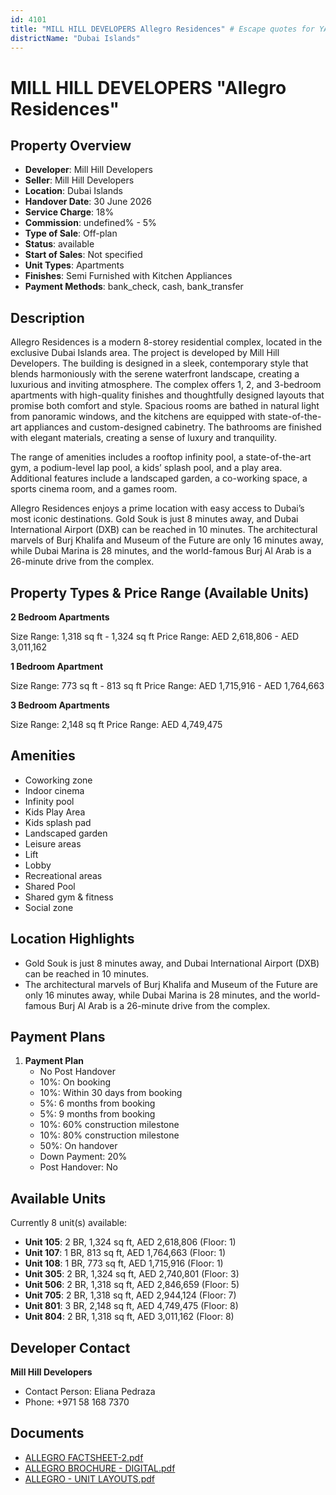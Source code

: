 ```yaml
---
id: 4101
title: "MILL HILL DEVELOPERS Allegro Residences" # Escape quotes for YAML string
districtName: "Dubai Islands"
---
```


# MILL HILL DEVELOPERS "Allegro Residences"

## Property Overview
- **Developer**: Mill Hill Developers
- **Seller**: Mill Hill Developers
- **Location**: Dubai Islands
- **Handover Date**: 30 June 2026
- **Service Charge**: 18%
- **Commission**: undefined% - 5%
- **Type of Sale**: Off-plan
- **Status**: available
- **Start of Sales**: Not specified
- **Unit Types**: Apartments
- **Finishes**: Semi Furnished with Kitchen Appliances
- **Payment Methods**: bank_check, cash, bank_transfer

## Description
Allegro Residences is a modern 8-storey residential complex, located in the exclusive Dubai Islands area. The project is developed by Mill Hill Developers. The building is designed in a sleek, contemporary style that blends harmoniously with the serene waterfront landscape, creating a luxurious and inviting atmosphere. The complex offers 1, 2, and 3-bedroom apartments with high-quality finishes and thoughtfully designed layouts that promise both comfort and style. Spacious rooms are bathed in natural light from panoramic windows, and the kitchens are equipped with state-of-the-art appliances and custom-designed cabinetry. The bathrooms are finished with elegant materials, creating a sense of luxury and tranquility.

The range of amenities includes a rooftop infinity pool, a state-of-the-art gym, a podium-level lap pool, a kids’ splash pool, and a play area. Additional features include a landscaped garden, a co-working space, a sports cinema room, and a games room.

Allegro Residences enjoys a prime location with easy access to Dubai’s most iconic destinations. Gold Souk is just 8 minutes away, and Dubai International Airport (DXB) can be reached in 10 minutes. The architectural marvels of Burj Khalifa and Museum of the Future are only 16 minutes away, while Dubai Marina is 28 minutes, and the world-famous Burj Al Arab is a 26-minute drive from the complex.

## Property Types & Price Range (Available Units)
**2 Bedroom Apartments**

Size Range: 1,318 sq ft - 1,324 sq ft
Price Range: AED 2,618,806 - AED 3,011,162

**1 Bedroom Apartment**

Size Range: 773 sq ft - 813 sq ft
Price Range: AED 1,715,916 - AED 1,764,663

**3 Bedroom Apartments**

Size Range: 2,148 sq ft
Price Range: AED 4,749,475

## Amenities
- Coworking zone
- Indoor cinema
- Infinity pool
- Kids Play Area
- Kids splash pad
- Landscaped garden
- Leisure areas
- Lift
- Lobby
- Recreational areas
- Shared Pool
- Shared gym & fitness
- Social zone

## Location Highlights
- Gold Souk is just 8 minutes away, and Dubai International Airport (DXB) can be reached in 10 minutes.
- The architectural marvels of Burj Khalifa and Museum of the Future are only 16 minutes away, while Dubai Marina is 28 minutes, and the world-famous Burj Al Arab is a 26-minute drive from the complex.

## Payment Plans
1. **Payment Plan**
   - No Post Handover
   - 10%: On booking
   - 10%: Within 30 days from booking
   - 5%: 6 months from booking
   - 5%: 9 months from booking
   - 10%: 60% construction milestone
   - 10%: 80% construction milestone
   - 50%: On handover
   - Down Payment: 20%
   - Post Handover: No

## Available Units
Currently 8 unit(s) available:
- **Unit 105**: 2 BR, 1,324 sq ft, AED 2,618,806 (Floor: 1)
- **Unit 107**: 1 BR, 813 sq ft, AED 1,764,663 (Floor: 1)
- **Unit 108**: 1 BR, 773 sq ft, AED 1,715,916 (Floor: 1)
- **Unit 305**: 2 BR, 1,324 sq ft, AED 2,740,801 (Floor: 3)
- **Unit 506**: 2 BR, 1,318 sq ft, AED 2,846,659 (Floor: 5)
- **Unit 705**: 2 BR, 1,318 sq ft, AED 2,944,124 (Floor: 7)
- **Unit 801**: 3 BR, 2,148 sq ft, AED 4,749,475 (Floor: 8)
- **Unit 804**: 2 BR, 1,318 sq ft, AED 3,011,162 (Floor: 8)

## Developer Contact
**Mill Hill Developers**
- Contact Person: Eliana Pedraza
- Phone: +971 58 168 7370

## Documents
- [ALLEGRO FACTSHEET-2.pdf](https://cdn.geniemap.net/2025/01/14/pjtew0oteeLDSJQHKN4RI6bGfCUWj82vXRdLMkZJ.pdf)
- [ALLEGRO BROCHURE - DIGITAL.pdf](https://cdn.geniemap.net/2025/01/14/rEFpH0E3MW9NySJ8pqJjMHe6KL4W7d8mwq5WlVHs.pdf)
- [ALLEGRO - UNIT LAYOUTS.pdf](https://cdn.geniemap.net/2025/01/14/qvtElKiMvBA6Bw8uToxzdn2PyFBW3rARsJ3zgrnV.pdf)
